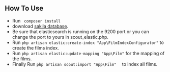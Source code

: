 

## How To Use
- Run ``` composer install```
- download [sakila database](https://dev.mysql.com/doc/index-other.html).
- Be sure that elasticsearch is running on the 9200 port or you can change the port to yours in scout_elastic.php.
- Run ``` php artisan elastic:create-index "App\FilmIndexConfigurator" ``` to create the films index.
- Run ``` php artisan elastic:update-mapping "App\Film" ``` for the mapping of the films.
- Finally Run ``` php artisan scout:import "App\Film"   ``` to index all films.


